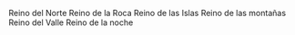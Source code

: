 Reino del Norte
Reino de la Roca
Reino de las Islas
Reino de las montañas
Reino del Valle
Reino de la noche
